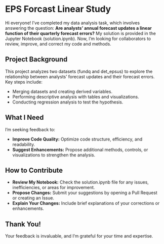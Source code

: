 # EPS Forcast Linear Study

Hi everyone!
I’ve completed my data analysis task, which involves answering the question: **Are analysts’ annual forecast updates a linear function of their quarterly forecast errors?**
My solution is provided in the Jupyter Notebook (solution.ipynb). Now, I’m looking for collaborators to review, improve, and correct my code and methods.

## Project Background
This project analyzes two datasets (fundq and det_epsus) to explore the relationship between analysts’ forecast updates and their forecast errors. Key steps include:
- Merging datasets and creating derived variables.
- Performing descriptive analysis with tables and visualizations.
- Conducting regression analysis to test the hypothesis.
  
## What I Need
I’m seeking feedback to:
- **Improve Code Quality:** Optimize code structure, efficiency, and readability.
- **Suggest Enhancements:** Propose additional methods, controls, or visualizations to strengthen the analysis.
  
## How to Contribute
- **Review My Notebook:** Check the solution.ipynb file for any issues, inefficiencies, or areas for improvement.
- **Propose Changes:** Submit your suggestions by opening a Pull Request or creating an Issue.
- **Explain Your Changes:** Include brief explanations of your corrections or enhancements.

## Thank You!
Your feedback is invaluable, and I’m grateful for your time and expertise.
